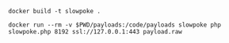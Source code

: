 `docker build -t slowpoke .`

`docker run --rm -v $PWD/payloads:/code/payloads slowpoke php slowpoke.php 8192 ssl://127.0.0.1:443 payload.raw`
